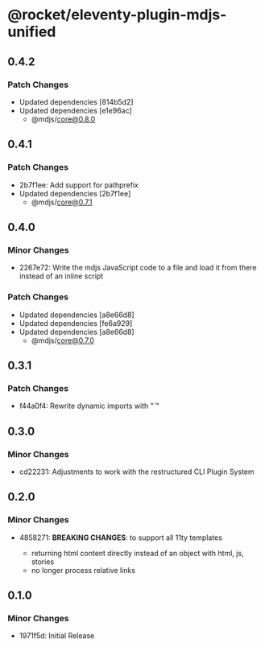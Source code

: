# @rocket/eleventy-plugin-mdjs-unified

## 0.4.2

### Patch Changes

- Updated dependencies [814b5d2]
- Updated dependencies [e1e96ac]
  - @mdjs/core@0.8.0

## 0.4.1

### Patch Changes

- 2b7f1ee: Add support for pathprefix
- Updated dependencies [2b7f1ee]
  - @mdjs/core@0.7.1

## 0.4.0

### Minor Changes

- 2267e72: Write the mdjs JavaScript code to a file and load it from there instead of an inline script

### Patch Changes

- Updated dependencies [a8e66d8]
- Updated dependencies [fe6a929]
- Updated dependencies [a8e66d8]
  - @mdjs/core@0.7.0

## 0.3.1

### Patch Changes

- f44a0f4: Rewrite dynamic imports with "`"

## 0.3.0

### Minor Changes

- cd22231: Adjustments to work with the restructured CLI Plugin System

## 0.2.0

### Minor Changes

- 4858271: **BREAKING CHANGES**: to support all 11ty templates

  - returning html content directly instead of an object with html, js, stories
  - no longer process relative links

## 0.1.0

### Minor Changes

- 1971f5d: Initial Release
